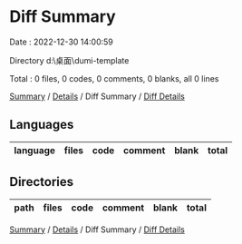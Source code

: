 # Diff Summary

Date : 2022-12-30 14:00:59

Directory d:\\桌面\\dumi-template

Total : 0 files, 0 codes, 0 comments, 0 blanks, all 0 lines

[Summary](results.md) / [Details](details.md) / Diff Summary / [Diff Details](diff-details.md)

## Languages

| language | files | code | comment | blank | total |
| :------- | ----: | ---: | ------: | ----: | ----: |


## Directories

| path | files | code | comment | blank | total |
| :--- | ----: | ---: | ------: | ----: | ----: |


[Summary](results.md) / [Details](details.md) / Diff Summary / [Diff Details](diff-details.md)
